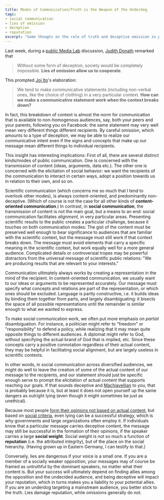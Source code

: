 ```yaml
---
title: Modes of Communication/Truth is the Weapon of the Underdog
tags:
- social communication
- lies of omission
- deception
- reputation
excerpt: "Some thougts on the role of truth and deceptive omission in public communication"
---
```


Last week, during a [public Media Lab](http://www.media.mit.edu/events/2014/06/12/media-lab-conversations-series-judith-donath) discussion, [Judith Donath](http://smg.media.mit.edu/people/judith/jsd.about.html) remarked that

> Without some form of deception, society would be completely impossible. **Lies of omission allow us to cooperate**. 

This prompted [Joi Ito](http://en.wikipedia.org/wiki/Joi_Ito)'s elaboration: 

> We tend to make communicative statements (including non-verbal ones, like the choice of clothing) in a very particular context. **How can we make a communicative statement work when the context breaks down?** 

In fact, this breakdown of context is almost the norm for communication that is available to non-homogenous audiences, say, both your peers and your parents, following you on Facebook: the same statement may very well mean very different things different recipients. By careful omission, which amounts to a type of deception, we may be able to realize our communicative intent even if the signs and concepts that make up our message mean different things to individual recipients.

This insight has interesting implications: First of all, there are several distinct kinds/modes of public communication. One is concerned with the transmission of content (ideas, arguments, data etc.). The other one is concerned with the elicitation of social behavior: we want the recipients of the communication to interact in certain ways, adopt a position towards us in relation to their own, and so on.

Scientific communication (which concerns me so much that I tend to overlook other modes), is always content-oriented, and predominantly non-deceptive. (Which of course is not the case for all other kinds of **content-oriented communication**.) In contrast, in **social communication**, the transmission of content is not the main goal, but a means to an end: social communication facilitates _alignment_, in very particular areas. Presenting scientific results to the public creates a particular challenge, because it touches on both communication modes: The gist of the content must be preserved well enough to bear significance to audiences that are familiar with the scientific context, but the message must still work if that context breaks down. The message must avoid elements that carry a specific meaning in the scientific context, but work equally well for a more general audience. Complicated details or controversial tropes may be powerful distractors from the universal message of scientific public relations: "We are producing results that are relevant to your interests."

Communication ultimately always works by creating a representation in the mind of the recipient. In content-oriented communication, we usually want to our ideas or arguments to be represented accurately. Our message must specify what concepts and relations are part of the representation, or which ones should be excluded. Language is partly constructive, i.e. it builds ideas by binding them together from parts, and largely disambiguating: it bisects the space of all possible representations until the remainder is similar enough to what we wanted to express.

To make social communication work, we often put more emphasis on _partial_ disambiguation. For instance, a politician might refer to "freedom" or "responsibility" to defend a policy, while realizing that it may mean quite opposite things to different audiences.  A diplomat might refer to God, without specifying the actual brand of God that is implied, etc. Since these concepts carry a positive connotation regardless of their actual content, they may be helpful in facilitating social alignment, but are largely useless in scientific contexts.

In other words, in social communication across diversified audiences, we might do well to leave the creation of some of the actual content of our message to the recipients, and our statement should just be specific enough serve to prompt the elicitation of actual content that supports reaching our goals. If that sounds deceptive and [Machiavellian](http://en.wikipedia.org/wiki/Machiavellianism) to you, that is probably because it is, but at least it does not open yourself up the same dangers as outright lying (even though it might sometimes be just as unethical).

Because most people [form their opinions not based on actual content](/the-plight-of-nerds/), but based on [social criteria](http://en.wikipedia.org/wiki/Edward_Bernays), even lying can be a successful strategy, which is why governments and large organizations often employ it. If individuals know that a particular message carries deceptive content, the message may still be successful in the formation of their opinions, if the speaker carries a large **social weight**. Social weight is not so much a function of **reputation** (i.e. the attributed integrity), but of the place on the social hierarchy. (Having grown up in Eastern Germany, I can testify to that.)

Conversely, lies are dangerous if your voice is a small one. If you are a member of a socially weaker opposition, your messages may of course be framed as untruthful by the dominant speakers, no matter what their content is. But your success will ultimately depend on finding allies among the opposition and the undecided audience, and being deceptive will impact your reputation, which in turns makes you a liability to your potential allies. If you are an underdog targeting a mainstream audience, you better stick to the truth. Lies damage reputation, while omissions generally do not.